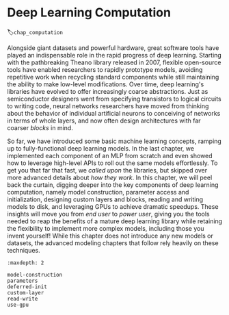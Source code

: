 # Deep Learning Computation
:label:`chap_computation`

Alongside giant datasets and powerful hardware,
great software tools have played an indispensable role
in the rapid progress of deep learning.
Starting with the pathbreaking Theano library released in 2007,
flexible open-source tools have enabled researchers
to rapidly prototype models, avoiding repetitive work
when recycling standard components
while still maintaining the ability to make low-level modifications.
Over time, deep learning's libraries have evolved
to offer increasingly coarse abstractions.
Just as semiconductor designers went from specifying transistors
to logical circuits to writing code,
neural networks researchers have moved from thinking about
the behavior of individual artificial neurons
to conceiving of networks in terms of whole layers,
and now often design architectures with far coarser *blocks* in mind.


So far, we have introduced some basic machine learning concepts,
ramping up to fully-functional deep learning models.
In the last chapter,
we implemented each component of an MLP from scratch
and even showed how to leverage high-level APIs
to roll out the same models effortlessly.
To get you that far that fast, we *called upon* the libraries,
but skipped over more advanced details about *how they work*.
In this chapter, we will peel back the curtain,
digging deeper into the key components of deep learning computation,
namely model construction, parameter access and initialization,
designing custom layers and blocks, reading and writing models to disk,
and leveraging GPUs to achieve dramatic speedups.
These insights will move you from *end user* to *power user*,
giving you the tools needed to reap the benefits
of a mature deep learning library while retaining the flexibility
to implement more complex models, including those you invent yourself!
While this chapter does not introduce any new models or datasets,
the advanced modeling chapters that follow rely heavily on these techniques.

```toc
:maxdepth: 2

model-construction
parameters
deferred-init
custom-layer
read-write
use-gpu
```

